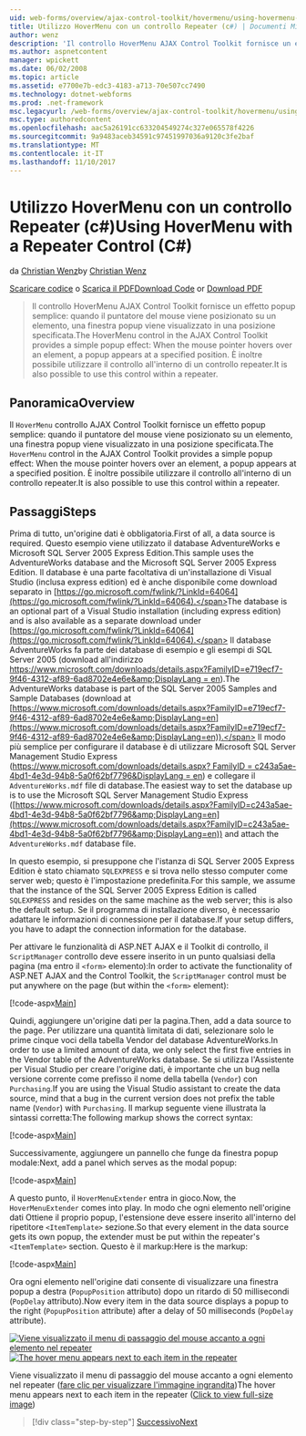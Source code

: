 ```yaml
---
uid: web-forms/overview/ajax-control-toolkit/hovermenu/using-hovermenu-with-a-repeater-control-cs
title: Utilizzo HoverMenu con un controllo Repeater (c#) | Documenti Microsoft
author: wenz
description: 'Il controllo HoverMenu AJAX Control Toolkit fornisce un effetto popup semplice: quando il puntatore del mouse viene posizionato su un elemento, una finestra popup viene visualizzato dalla specifica...'
ms.author: aspnetcontent
manager: wpickett
ms.date: 06/02/2008
ms.topic: article
ms.assetid: e7700e7b-edc3-4183-a713-70e507cc7490
ms.technology: dotnet-webforms
ms.prod: .net-framework
msc.legacyurl: /web-forms/overview/ajax-control-toolkit/hovermenu/using-hovermenu-with-a-repeater-control-cs
msc.type: authoredcontent
ms.openlocfilehash: aac5a26191cc633204549274c327e065578f4226
ms.sourcegitcommit: 9a9483aceb34591c97451997036a9120c3fe2baf
ms.translationtype: MT
ms.contentlocale: it-IT
ms.lasthandoff: 11/10/2017
---
```

<a name="using-hovermenu-with-a-repeater-control-c"></a><span data-ttu-id="45a9e-103">Utilizzo HoverMenu con un controllo Repeater (c#)</span><span class="sxs-lookup"><span data-stu-id="45a9e-103">Using HoverMenu with a Repeater Control (C#)</span></span>
====================
<span data-ttu-id="45a9e-104">da [Christian Wenz](https://github.com/wenz)</span><span class="sxs-lookup"><span data-stu-id="45a9e-104">by [Christian Wenz](https://github.com/wenz)</span></span>

<span data-ttu-id="45a9e-105">[Scaricare codice](http://download.microsoft.com/download/b/0/6/b06fe835-5b8f-4c00-aef8-062c19d75b95/HoverMenu1.cs.zip) o [Scarica il PDF](http://download.microsoft.com/download/b/6/a/b6ae89ee-df69-4c87-9bfb-ad1eb2b23373/hovermenu1CS.pdf)</span><span class="sxs-lookup"><span data-stu-id="45a9e-105">[Download Code](http://download.microsoft.com/download/b/0/6/b06fe835-5b8f-4c00-aef8-062c19d75b95/HoverMenu1.cs.zip) or [Download PDF](http://download.microsoft.com/download/b/6/a/b6ae89ee-df69-4c87-9bfb-ad1eb2b23373/hovermenu1CS.pdf)</span></span>

> <span data-ttu-id="45a9e-106">Il controllo HoverMenu AJAX Control Toolkit fornisce un effetto popup semplice: quando il puntatore del mouse viene posizionato su un elemento, una finestra popup viene visualizzato in una posizione specificata.</span><span class="sxs-lookup"><span data-stu-id="45a9e-106">The HoverMenu control in the AJAX Control Toolkit provides a simple popup effect: When the mouse pointer hovers over an element, a popup appears at a specified position.</span></span> <span data-ttu-id="45a9e-107">È inoltre possibile utilizzare il controllo all'interno di un controllo repeater.</span><span class="sxs-lookup"><span data-stu-id="45a9e-107">It is also possible to use this control within a repeater.</span></span>


## <a name="overview"></a><span data-ttu-id="45a9e-108">Panoramica</span><span class="sxs-lookup"><span data-stu-id="45a9e-108">Overview</span></span>

<span data-ttu-id="45a9e-109">Il `HoverMenu` controllo AJAX Control Toolkit fornisce un effetto popup semplice: quando il puntatore del mouse viene posizionato su un elemento, una finestra popup viene visualizzato in una posizione specificata.</span><span class="sxs-lookup"><span data-stu-id="45a9e-109">The `HoverMenu` control in the AJAX Control Toolkit provides a simple popup effect: When the mouse pointer hovers over an element, a popup appears at a specified position.</span></span> <span data-ttu-id="45a9e-110">È inoltre possibile utilizzare il controllo all'interno di un controllo repeater.</span><span class="sxs-lookup"><span data-stu-id="45a9e-110">It is also possible to use this control within a repeater.</span></span>

## <a name="steps"></a><span data-ttu-id="45a9e-111">Passaggi</span><span class="sxs-lookup"><span data-stu-id="45a9e-111">Steps</span></span>

<span data-ttu-id="45a9e-112">Prima di tutto, un'origine dati è obbligatoria.</span><span class="sxs-lookup"><span data-stu-id="45a9e-112">First of all, a data source is required.</span></span> <span data-ttu-id="45a9e-113">Questo esempio viene utilizzato il database AdventureWorks e Microsoft SQL Server 2005 Express Edition.</span><span class="sxs-lookup"><span data-stu-id="45a9e-113">This sample uses the AdventureWorks database and the Microsoft SQL Server 2005 Express Edition.</span></span> <span data-ttu-id="45a9e-114">Il database è una parte facoltativa di un'installazione di Visual Studio (inclusa express edition) ed è anche disponibile come download separato in [https://go.microsoft.com/fwlink/?LinkId=64064](https://go.microsoft.com/fwlink/?LinkId=64064).</span><span class="sxs-lookup"><span data-stu-id="45a9e-114">The database is an optional part of a Visual Studio installation (including express edition) and is also available as a separate download under [https://go.microsoft.com/fwlink/?LinkId=64064](https://go.microsoft.com/fwlink/?LinkId=64064).</span></span> <span data-ttu-id="45a9e-115">Il database AdventureWorks fa parte dei database di esempio e gli esempi di SQL Server 2005 (download all'indirizzo [https://www.microsoft.com/downloads/details.aspx?FamilyID=e719ecf7-9f46-4312-af89-6ad8702e4e6e&amp;DisplayLang = en](https://www.microsoft.com/downloads/details.aspx?FamilyID=e719ecf7-9f46-4312-af89-6ad8702e4e6e&amp;DisplayLang=en)).</span><span class="sxs-lookup"><span data-stu-id="45a9e-115">The AdventureWorks database is part of the SQL Server 2005 Samples and Sample Databases (download at [https://www.microsoft.com/downloads/details.aspx?FamilyID=e719ecf7-9f46-4312-af89-6ad8702e4e6e&amp;DisplayLang=en](https://www.microsoft.com/downloads/details.aspx?FamilyID=e719ecf7-9f46-4312-af89-6ad8702e4e6e&amp;DisplayLang=en)).</span></span> <span data-ttu-id="45a9e-116">Il modo più semplice per configurare il database è di utilizzare Microsoft SQL Server Management Studio Express ([https://www.microsoft.com/downloads/details.aspx? FamilyID = c243a5ae-4bd1-4e3d-94b8-5a0f62bf7796&amp;DisplayLang = en](https://www.microsoft.com/downloads/details.aspx?FamilyID=c243a5ae-4bd1-4e3d-94b8-5a0f62bf7796&amp;DisplayLang=en)) e collegare il `AdventureWorks.mdf` file di database.</span><span class="sxs-lookup"><span data-stu-id="45a9e-116">The easiest way to set the database up is to use the Microsoft SQL Server Management Studio Express ([https://www.microsoft.com/downloads/details.aspx?FamilyID=c243a5ae-4bd1-4e3d-94b8-5a0f62bf7796&amp;DisplayLang=en](https://www.microsoft.com/downloads/details.aspx?FamilyID=c243a5ae-4bd1-4e3d-94b8-5a0f62bf7796&amp;DisplayLang=en)) and attach the `AdventureWorks.mdf` database file.</span></span>

<span data-ttu-id="45a9e-117">In questo esempio, si presuppone che l'istanza di SQL Server 2005 Express Edition è stato chiamato `SQLEXPRESS` e si trova nello stesso computer come server web; questo è l'impostazione predefinita.</span><span class="sxs-lookup"><span data-stu-id="45a9e-117">For this sample, we assume that the instance of the SQL Server 2005 Express Edition is called `SQLEXPRESS` and resides on the same machine as the web server; this is also the default setup.</span></span> <span data-ttu-id="45a9e-118">Se il programma di installazione diverso, è necessario adattare le informazioni di connessione per il database.</span><span class="sxs-lookup"><span data-stu-id="45a9e-118">If your setup differs, you have to adapt the connection information for the database.</span></span>

<span data-ttu-id="45a9e-119">Per attivare le funzionalità di ASP.NET AJAX e il Toolkit di controllo, il `ScriptManager` controllo deve essere inserito in un punto qualsiasi della pagina (ma entro il `<form>` elemento):</span><span class="sxs-lookup"><span data-stu-id="45a9e-119">In order to activate the functionality of ASP.NET AJAX and the Control Toolkit, the `ScriptManager` control must be put anywhere on the page (but within the `<form>` element):</span></span>

[!code-aspx[Main](using-hovermenu-with-a-repeater-control-cs/samples/sample1.aspx)]

<span data-ttu-id="45a9e-120">Quindi, aggiungere un'origine dati per la pagina.</span><span class="sxs-lookup"><span data-stu-id="45a9e-120">Then, add a data source to the page.</span></span> <span data-ttu-id="45a9e-121">Per utilizzare una quantità limitata di dati, selezionare solo le prime cinque voci della tabella Vendor del database AdventureWorks.</span><span class="sxs-lookup"><span data-stu-id="45a9e-121">In order to use a limited amount of data, we only select the first five entries in the Vendor table of the AdventureWorks database.</span></span> <span data-ttu-id="45a9e-122">Se si utilizza l'Assistente per Visual Studio per creare l'origine dati, è importante che un bug nella versione corrente come prefisso il nome della tabella (`Vendor`) con `Purchasing`.</span><span class="sxs-lookup"><span data-stu-id="45a9e-122">If you are using the Visual Studio assistant to create the data source, mind that a bug in the current version does not prefix the table name (`Vendor`) with `Purchasing`.</span></span> <span data-ttu-id="45a9e-123">Il markup seguente viene illustrata la sintassi corretta:</span><span class="sxs-lookup"><span data-stu-id="45a9e-123">The following markup shows the correct syntax:</span></span>

[!code-aspx[Main](using-hovermenu-with-a-repeater-control-cs/samples/sample2.aspx)]

<span data-ttu-id="45a9e-124">Successivamente, aggiungere un pannello che funge da finestra popup modale:</span><span class="sxs-lookup"><span data-stu-id="45a9e-124">Next, add a panel which serves as the modal popup:</span></span>

[!code-aspx[Main](using-hovermenu-with-a-repeater-control-cs/samples/sample3.aspx)]

<span data-ttu-id="45a9e-125">A questo punto, il `HoverMenuExtender` entra in gioco.</span><span class="sxs-lookup"><span data-stu-id="45a9e-125">Now, the `HoverMenuExtender` comes into play.</span></span> <span data-ttu-id="45a9e-126">In modo che ogni elemento nell'origine dati Ottiene il proprio popup, l'estensione deve essere inserito all'interno del ripetitore `<ItemTemplate>` sezione.</span><span class="sxs-lookup"><span data-stu-id="45a9e-126">So that every element in the data source gets its own popup, the extender must be put within the repeater's `<ItemTemplate>` section.</span></span> <span data-ttu-id="45a9e-127">Questo è il markup:</span><span class="sxs-lookup"><span data-stu-id="45a9e-127">Here is the markup:</span></span>

[!code-aspx[Main](using-hovermenu-with-a-repeater-control-cs/samples/sample4.aspx)]

<span data-ttu-id="45a9e-128">Ora ogni elemento nell'origine dati consente di visualizzare una finestra popup a destra (`PopupPosition` attributo) dopo un ritardo di 50 millisecondi (`PopDelay` attributo).</span><span class="sxs-lookup"><span data-stu-id="45a9e-128">Now every item in the data source displays a popup to the right (`PopupPosition` attribute) after a delay of 50 milliseconds (`PopDelay` attribute).</span></span>


<span data-ttu-id="45a9e-129">[![Viene visualizzato il menu di passaggio del mouse accanto a ogni elemento nel repeater](using-hovermenu-with-a-repeater-control-cs/_static/image2.png)](using-hovermenu-with-a-repeater-control-cs/_static/image1.png)</span><span class="sxs-lookup"><span data-stu-id="45a9e-129">[![The hover menu appears next to each item in the repeater](using-hovermenu-with-a-repeater-control-cs/_static/image2.png)](using-hovermenu-with-a-repeater-control-cs/_static/image1.png)</span></span>

<span data-ttu-id="45a9e-130">Viene visualizzato il menu di passaggio del mouse accanto a ogni elemento nel repeater ([fare clic per visualizzare l'immagine ingrandita](using-hovermenu-with-a-repeater-control-cs/_static/image3.png))</span><span class="sxs-lookup"><span data-stu-id="45a9e-130">The hover menu appears next to each item in the repeater ([Click to view full-size image](using-hovermenu-with-a-repeater-control-cs/_static/image3.png))</span></span>

>[!div class="step-by-step"]
[<span data-ttu-id="45a9e-131">Successivo</span><span class="sxs-lookup"><span data-stu-id="45a9e-131">Next</span></span>](using-hovermenu-with-a-repeater-control-vb.md)
